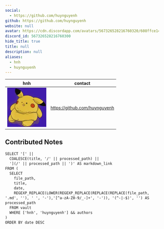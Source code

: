 ```yaml
---
social: 
  - https://github.com/huynguyenh
github: https://github.com/huynguyenh
website: null
avatar: https://cdn.discordapp.com/avatars/567326528216760320/608ffce140ad8830f6e2308763c7a127
discord_id: 567326528216760300
hide_title: true
title: null
description: null
aliases: 
  - hnh
  - huynguyenh
---
```

<div class="profile"/>

| hnh                                                                                                        | contact                       |
| ---------------------------------------------------------------------------------------------------------- | ----------------------------- |
| ![](assets/hnh_608ffce140ad8830f6e2308763c7a127.webp) | https://github.com/huynguyenh |

## Contributed Notes

```dsql-list
SELECT '[' || 
  COALESCE(title, '/' || processed_path) || 
  '](/' || processed_path || ')' AS markdown_link
FROM (
  SELECT 
    file_path,
    title,
    date,
    REGEXP_REPLACE(LOWER(REGEXP_REPLACE(REPLACE(REPLACE(file_path, '.md', ''), ' ', '-'),'[^a-zA-Z0-9/_-]+', '-')), '(^-|-$)', '') AS processed_path
  FROM vault
  WHERE ['hnh', 'huynguyenh'] && authors
)
ORDER BY date DESC
```
